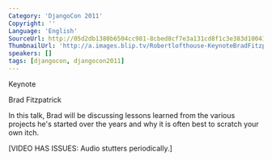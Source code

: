 ```yaml
---
Category: 'DjangoCon 2011'
Copyright: ''
Language: 'English'
SourceUrl: http://05d2db1380b6504cc981-8cbed8cf7e3a131cd8f1c3e383d10041.r93.cf2.rackcdn.com/djangocon-2011/95_keynote-brad-fitzpatrick.m4v
ThumbnailUrl: 'http://a.images.blip.tv/Robertlofthouse-KeynoteBradFitzpatrick377-484.jpg'
speakers: []
tags: [djangocon, djangocon2011]
---
```

Keynote

Brad Fitzpatrick

In this talk, Brad will be discussing lessons learned from the various
projects he's started over the years and why it is often best to scratch your
own itch.

[VIDEO HAS ISSUES: Audio stutters periodically.]

